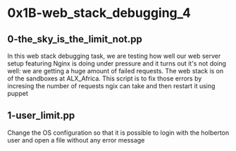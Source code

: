 # 0x1B-web_stack_debugging_4

## 0-the_sky_is_the_limit_not.pp
In this web stack debugging task, we are testing how well our web server setup featuring Nginx is doing under pressure and it turns out it's not doing well: we are getting a huge amount of failed requests. The web stack is on of the sandboxes at ALX_Africa. This script is to fix those errors by incresing the number of requests ngix can take and then restart it using puppet

## 1-user_limit.pp
Change the OS configuration so that it is possible to login with the holberton user and open a file without any error message
